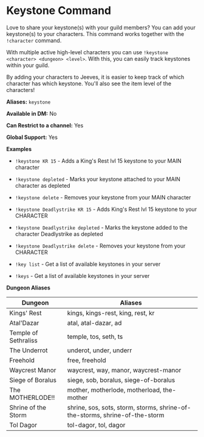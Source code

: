 # Keystone Command

Love to share your keystone(s) with your guild members? You can add your keystone(s) to your characters. This command works together with the `!character` command.

With multiple active high-level characters you can use `!keystone <character> <dungeon> <level>`. With this, you can easily track keystones within your guild.

By adding your characters to Jeeves, it is easier to keep track of which character has which keystone. You'll also see the item level of the characters!

**Aliases:** `keystone`

**Available in DM:** No

**Can Restrict to a channel:** Yes

**Global Support:** Yes

**Examples**

* `!keystone KR 15` - Adds a King's Rest lvl 15 keystone to your MAIN character

* `!keystone depleted`  - Marks your keystone attached to your MAIN character as depleted

* `!keystone delete` - Removes your keystone from your MAIN character

* `!keystone Deadlystrike KR 15` - Adds King's Rest lvl 15 keystone to your CHARACTER

* `!keystone Deadlystrike depleted` - Marks the keystone added to the character Deadlystrike as depleted

* `!keystone Deadlystrike delete` - Removes your keystone from your CHARACTER

* `!key list` - Get a list of available keystones in your server

* `!keys` - Get a list of available keystones in your server

**Dungeon  Aliases**

 Dungeon | Aliases 
--- | ---
 Kings' Rest | kings, kings-rest, king, rest, kr 
 Atal'Dazar | atal, atal-dazar, ad 
 Temple of Sethraliss | temple, tos, seth, ts 
 The Underrot | underot, under, underr 
 Freehold | free, freehold 
 Waycrest Manor | waycrest, way, manor, waycrest-manor 
 Siege of Boralus | siege, sob, boralus, siege-of-boralus 
 The MOTHERLODE!! | mother, motherlode, motherload, the-mother 
 Shrine of the Storm | shrine, sos, sots, storm, storms, shrine-of-the-storms, shrine-of-the-storm 
 Tol Dagor | tol-dagor, tol, dagor 